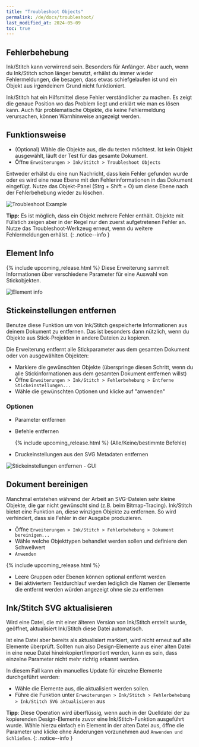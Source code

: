 ```yaml
---
title: "Troubleshoot Objects"
permalink: /de/docs/troubleshoot/
last_modified_at: 2024-05-09
toc: true
---
```

## Fehlerbehebung

Ink/Stitch kann verwirrend sein. Besonders für Anfänger. Aber auch, wenn du Ink/Stitch schon länger benutzt, erhälst du immer wieder Fehlermeldungen, die besagen, dass etwas schiefgelaufen ist und ein Objekt aus irgendeinem Grund nicht funktioniert.

Ink/Stitch hat ein Hilfsmittel diese Fehler verständlicher zu machen. Es zeigt die genaue Position wo das Problem liegt und erklärt wie man es lösen kann. Auch für problematische Objekte, die keine Fehlermeldung verursachen, können Warnhinweise angezeigt werden.


## Funktionsweise

* (Optional) Wähle die Objekte aus, die du testen möchtest. Ist kein Objekt ausgewählt, läuft der Test für das gesamte Dokument.
* Öffne `Erweiterungen > Ink/Stitch > Troubleshoot Objects`

Entweder erhälst du eine nun Nachricht, dass kein Fehler gefunden wurde oder es wird eine neue Ebene mit den Fehlerinformationen in das Dokument eingefügt. Nutze das Objekt-Panel (Strg + Shift + O) um diese Ebene nach der Fehlerbehebung wieder zu löschen.

![Troubleshoot Example](/assets/images/docs/de/troubleshoot.jpg)

**Tipp:** Es ist möglich, dass ein Objekt mehrere Fehler enthält. Objekte mit Füllstich zeigen aber in der Regel nur den zuerst aufgetretenen Fehler an. Nutze das Troubleshoot-Werkzeug erneut, wenn du weitere Fehlermeldungen erhälst.
{: .notice--info }


## Element Info
{% include upcoming_release.html %}
Diese Erweiterung sammelt Informationen über verschiedene Parameter für eine Auswahl von Stickobjekten.

![Element info](/assets/images/docs/en/element_info.png)


## Stickeinstellungen entfernen

Benutze diese Funktion um von Ink/Stitch gespeicherte Informationen aus deinem Dokument zu entfernen.
Das ist besonders dann nützlich, wenn du Objekte aus Stick-Projekten in andere Dateien zu kopieren.

Die Erweiterung entfernt alle Stickparameter aus dem gesamten Dokument oder von ausgewählten Objekten:
* Markiere die gewünschten Objekte
  (überspringe diesen Schritt, wenn du alle Stickinformationen aus dem gesamten Dokument entfernen willst)
* Öffne `Erweiterungen > Ink/Stitch > Fehlerbehebung > Entferne Stickeinstellungen...`
* Wähle die gewünschten Optionen und klicke auf "anwenden"

### Optionen

* Parameter entfernen
* Befehle entfernen

  {% include upcoming_release.html %}
  (Alle/Keine/bestimmte Befehle)
* Druckeinstellungen aus den SVG Metadaten entfernen

![Stickeinstellungen entfernen - GUI](/assets/images/docs/en/remove-embroidery-settings.png)


## Dokument bereinigen

Manchmal entstehen während der Arbeit an SVG-Dateien sehr kleine Objekte, die gar nicht gewünscht sind (z.B. beim Bitmap-Tracing). Ink/Stitch bietet eine Funktion an, diese winzigen Objekte zu entfernen. So wird verhindert, dass sie Fehler in der Ausgabe produzieren.

* Öffne `Erweiterungen > Ink/Stitch > Fehlerbehebung > Dokument bereinigen...`
* Wähle welche Objekttypen behandlet werden sollen und definiere den Schwellwert
* `Anwenden`

{% include upcoming_release.html %}

* Leere Gruppen oder Ebenen können optional entfernt werden
* Bei aktiviertem Testdurchlauf werden lediglich die Namen der Elemente die entfernt werden würden angezeigt ohne sie zu entfernen


## Ink/Stitch SVG aktualisieren

Wird eine Datei, die mit einer älteren Version von Ink/Stitch erstellt wurde, geöffnet, aktualisiert Ink/Stitch diese Datei automatisch.

Ist eine Datei aber bereits als aktualisiert markiert, wird nicht erneut auf alte Elemente überprüft.
Sollten nun also Design-Elemente aus einer alten Datei in eine neue Datei hineinkopiert/importiert werden, kann es sein, dass einzelne Parameter nicht mehr richtig erkannt werden.

In diesem Fall kann ein manuelles Update für einzelne Elemente durchgeführt werden:

* Wähle die Elemente aus, die aktualisiert werden sollen.
* Führe die Funktion unter `Erweiterungen > Ink/Stitch > Fehlerbehebung > Ink/Stitch SVG aktualisieren` aus

**Tipp**: Diese Operation wird überflüssig, wenn auch in der Quelldatei der zu kopierenden Design-Elemente zuvor eine Ink/Stitch-Funktion ausgeführt wurde. Wähle hierzu einfach ein Element in der alten Datei aus, öffne die Parameter und klicke ohne Änderungen vorzunehmen aud `Anwenden und Schließen`.
{: .notice--info }
